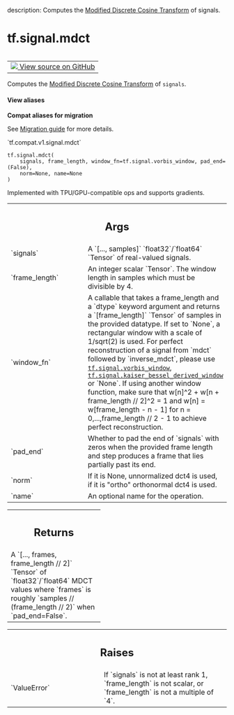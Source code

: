 description: Computes the [Modified Discrete Cosine Transform][mdct] of signals.

<div itemscope itemtype="http://developers.google.com/ReferenceObject">
<meta itemprop="name" content="tf.signal.mdct" />
<meta itemprop="path" content="Stable" />
</div>

# tf.signal.mdct

<!-- Insert buttons and diff -->

<table class="tfo-notebook-buttons tfo-api nocontent" align="left">
<td>
  <a target="_blank" href="https://github.com/tensorflow/tensorflow/blob/r2.4/tensorflow/python/ops/signal/spectral_ops.py#L297-L370">
    <img src="https://www.tensorflow.org/images/GitHub-Mark-32px.png" />
    View source on GitHub
  </a>
</td>
</table>



Computes the [Modified Discrete Cosine Transform][mdct] of `signals`.

<section class="expandable">
  <h4 class="showalways">View aliases</h4>
  <p>
<b>Compat aliases for migration</b>
<p>See
<a href="https://www.tensorflow.org/guide/migrate">Migration guide</a> for
more details.</p>
<p>`tf.compat.v1.signal.mdct`</p>
</p>
</section>

<pre class="devsite-click-to-copy prettyprint lang-py tfo-signature-link">
<code>tf.signal.mdct(
    signals, frame_length, window_fn=tf.signal.vorbis_window, pad_end=(False),
    norm=None, name=None
)
</code></pre>



<!-- Placeholder for "Used in" -->

Implemented with TPU/GPU-compatible ops and supports gradients.

<!-- Tabular view -->
 <table class="responsive fixed orange">
<colgroup><col width="214px"><col></colgroup>
<tr><th colspan="2"><h2 class="add-link">Args</h2></th></tr>

<tr>
<td>
`signals`
</td>
<td>
A `[..., samples]` `float32`/`float64` `Tensor` of real-valued
signals.
</td>
</tr><tr>
<td>
`frame_length`
</td>
<td>
An integer scalar `Tensor`. The window length in samples
which must be divisible by 4.
</td>
</tr><tr>
<td>
`window_fn`
</td>
<td>
A callable that takes a frame_length and a `dtype` keyword
argument and returns a `[frame_length]` `Tensor` of samples in the
provided datatype. If set to `None`, a rectangular window with a scale of
1/sqrt(2) is used. For perfect reconstruction of a signal from `mdct`
followed by `inverse_mdct`, please use <a href="../../tf/signal/vorbis_window.md"><code>tf.signal.vorbis_window</code></a>,
<a href="../../tf/signal/kaiser_bessel_derived_window.md"><code>tf.signal.kaiser_bessel_derived_window</code></a> or `None`. If using another
window function, make sure that w[n]^2 + w[n + frame_length // 2]^2 = 1
and w[n] = w[frame_length - n - 1] for n = 0,...,frame_length // 2 - 1 to
achieve perfect reconstruction.
</td>
</tr><tr>
<td>
`pad_end`
</td>
<td>
Whether to pad the end of `signals` with zeros when the provided
frame length and step produces a frame that lies partially past its end.
</td>
</tr><tr>
<td>
`norm`
</td>
<td>
If it is None, unnormalized dct4 is used, if it is "ortho"
orthonormal dct4 is used.
</td>
</tr><tr>
<td>
`name`
</td>
<td>
An optional name for the operation.
</td>
</tr>
</table>



<!-- Tabular view -->
 <table class="responsive fixed orange">
<colgroup><col width="214px"><col></colgroup>
<tr><th colspan="2"><h2 class="add-link">Returns</h2></th></tr>
<tr class="alt">
<td colspan="2">
A `[..., frames, frame_length // 2]` `Tensor` of `float32`/`float64`
MDCT values where `frames` is roughly `samples // (frame_length // 2)`
when `pad_end=False`.
</td>
</tr>

</table>



<!-- Tabular view -->
 <table class="responsive fixed orange">
<colgroup><col width="214px"><col></colgroup>
<tr><th colspan="2"><h2 class="add-link">Raises</h2></th></tr>

<tr>
<td>
`ValueError`
</td>
<td>
If `signals` is not at least rank 1, `frame_length` is
not scalar, or `frame_length` is not a multiple of `4`.
</td>
</tr>
</table>


[mdct]: https://en.wikipedia.org/wiki/Modified_discrete_cosine_transform